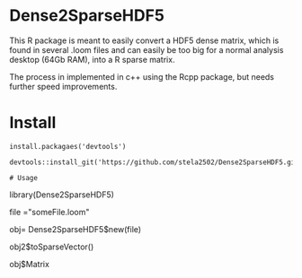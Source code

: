 # Dense2SparseHDF5

This R package is meant to easily convert a HDF5 dense matrix, which is found in several .loom files 
and can easily be too big for a normal analysis desktop (64Gb RAM), into a R sparse matrix.

The process in implemented in c++ using the Rcpp package, but needs further speed improvements.

# Install

```
install.packagaes('devtools')

devtools::install_git('https://github.com/stela2502/Dense2SparseHDF5.git')

# Usage

```
library(Dense2SparseHDF5)

file ="someFile.loom"

obj= Dense2SparseHDF5$new(file)

obj2$toSparseVector()

obj$Matrix

```
